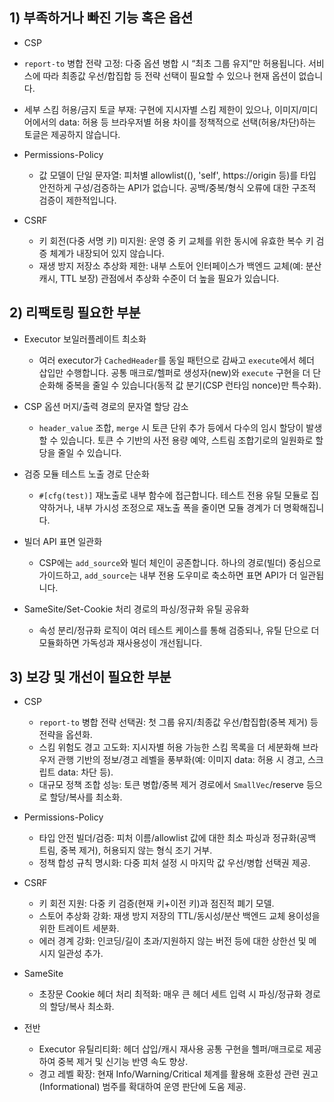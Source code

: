 ## 1) 부족하거나 빠진 기능 혹은 옵션

 - CSP
  - `report-to` 병합 전략 고정: 다중 옵션 병합 시 “최초 그룹 유지”만 허용됩니다. 서비스에 따라 최종값 우선/합집합 등 전략 선택이 필요할 수 있으나 현재 옵션이 없습니다.
  - 세부 스킴 허용/금지 토글 부재: 구현에 지시자별 스킴 제한이 있으나, 이미지/미디어에서의 data: 허용 등 브라우저별 허용 차이를 정책적으로 선택(허용/차단)하는 토글은 제공하지 않습니다.

- Permissions-Policy
  - 값 모델이 단일 문자열: 피처별 allowlist((), 'self', https://origin 등)를 타입 안전하게 구성/검증하는 API가 없습니다. 공백/중복/형식 오류에 대한 구조적 검증이 제한적입니다.

- CSRF
  - 키 회전(다중 서명 키) 미지원: 운영 중 키 교체를 위한 동시에 유효한 복수 키 검증 체계가 내장되어 있지 않습니다.
  - 재생 방지 저장소 추상화 제한: 내부 스토어 인터페이스가 백엔드 교체(예: 분산 캐시, TTL 보장) 관점에서 추상화 수준이 더 높을 필요가 있습니다.

 

## 2) 리팩토링 필요한 부분

- Executor 보일러플레이트 최소화
  - 여러 executor가 `CachedHeader`를 동일 패턴으로 감싸고 `execute`에서 헤더 삽입만 수행합니다. 공통 매크로/헬퍼로 생성자(new)와 `execute` 구현을 더 단순화해 중복을 줄일 수 있습니다(동적 값 분기(CSP 런타임 nonce)만 특수화).

- CSP 옵션 머지/출력 경로의 문자열 할당 감소
  - `header_value` 조합, `merge` 시 토큰 단위 추가 등에서 다수의 임시 할당이 발생할 수 있습니다. 토큰 수 기반의 사전 용량 예약, 스트림 조합기로의 일원화로 할당을 줄일 수 있습니다.

- 검증 모듈 테스트 노출 경로 단순화
  - `#[cfg(test)]` 재노출로 내부 함수에 접근합니다. 테스트 전용 유틸 모듈로 집약하거나, 내부 가시성 조정으로 재노출 폭을 줄이면 모듈 경계가 더 명확해집니다.

- 빌더 API 표면 일관화
  - CSP에는 `add_source`와 빌더 체인이 공존합니다. 하나의 경로(빌더) 중심으로 가이드하고, `add_source`는 내부 전용 도우미로 축소하면 표면 API가 더 일관됩니다.

- SameSite/Set-Cookie 처리 경로의 파싱/정규화 유틸 공유화
  - 속성 분리/정규화 로직이 여러 테스트 케이스를 통해 검증되나, 유틸 단으로 더 모듈화하면 가독성과 재사용성이 개선됩니다.

## 3) 보강 및 개선이 필요한 부분

- CSP
  - `report-to` 병합 전략 선택권: 첫 그룹 유지/최종값 우선/합집합(중복 제거) 등 전략을 옵션화.
  - 스킴 위험도 경고 고도화: 지시자별 허용 가능한 스킴 목록을 더 세분화해 브라우저 관행 기반의 정보/경고 레벨을 풍부화(예: 이미지 data: 허용 시 경고, 스크립트 data: 차단 등).
  - 대규모 정책 조합 성능: 토큰 병합/중복 제거 경로에서 `SmallVec`/reserve 등으로 할당/복사를 최소화.

- Permissions-Policy
  - 타입 안전 빌더/검증: 피처 이름/allowlist 값에 대한 최소 파싱과 정규화(공백 트림, 중복 제거), 허용되지 않는 형식 조기 거부.
  - 정책 합성 규칙 명시화: 다중 피처 설정 시 마지막 값 우선/병합 선택권 제공.

- CSRF
  - 키 회전 지원: 다중 키 검증(현재 키+이전 키)과 점진적 폐기 모델.
  - 스토어 추상화 강화: 재생 방지 저장의 TTL/동시성/분산 백엔드 교체 용이성을 위한 트레이트 세분화.
  - 에러 경계 강화: 인코딩/길이 초과/지원하지 않는 버전 등에 대한 상한선 및 메시지 일관성 추가.

- SameSite
  - 초장문 Cookie 헤더 처리 최적화: 매우 큰 헤더 세트 입력 시 파싱/정규화 경로의 할당/복사 최소화.

- 전반
  - Executor 유틸리티화: 헤더 삽입/캐시 재사용 공통 구현을 헬퍼/매크로로 제공하여 중복 제거 및 신기능 반영 속도 향상.
  - 경고 레벨 확장: 현재 Info/Warning/Critical 체계를 활용해 호환성 관련 권고(Informational) 범주를 확대하여 운영 판단에 도움 제공.
